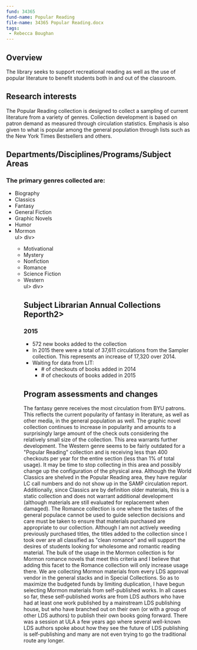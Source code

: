 ```yaml
---
fund: 34365
fund-name: Popular Reading
file-name: 34365 Popular Reading.docx
tags:
 - Rebecca Boughan
---
```


## Overview

The library seeks to support recreational reading as well as the use of popular literature to benefit students both in and out of the classroom.

## Research interests

The Popular Reading collection is designed to collect a sampling of current literature from a variety of genres.  Collection development is based on patron demand as measured through circulation statistics. Emphasis is also given to what is popular among the general population through lists such as the New York Times Bestsellers and others.

## Departments/<wbr>Disciplines/<wbr>Programs/<wbr>Subject Areas

### The primary genres collected are:

<div class="col">
  <ul>
    <li>Biography</li>
    <li>Classics</li>
    <li>Fantasy</li>
    <li>General Fiction</li>
    <li>Graphic Novels</li>
    <li>Humor</li>
    <li>Mormon</li>
  </<wbr>ul>
</<wbr>div>

<div class="col">
  <ul>
    <li>Motivational</li>
    <li>Mystery</li>
    <li>Nonfiction</li>
    <li>Romance</li>
    <li>Science Fiction</li>
    <li>Western</li>
  </<wbr>ul>
</<wbr>div>

<span style="clear:both;"></span>

<h2 style="clear:both">Subject Librarian Annual Collections Report</<wbr>h2>

### 2015

- 572 new books added to the collection
- In 2015 there were a total of 37,611 circulations from the Sampler collection. This represents an increase of 17,320 over 2014.
- Waiting for data from LIT:
    - \# of checkouts of books added in 2014
    - \# of checkouts of books added in 2015

## Program assessments and changes

The fantasy genre receives the most circulation from BYU patrons. This reflects the current popularity of fantasy in literature, as well as other media, in the general population as well. The graphic novel collection continues to increase in popularity and amounts to a surprisingly large amount of the check outs considering the relatively small size of the collection. This area warrants further development. The Western genre seems to be fairly outdated for a "Popular Reading" collection and is receiving less than 400 checkouts per year for the entire section (less than 1% of total usage). It may be time to stop collecting in this area and possibly change up the configuration of the physical area. Although the World Classics are shelved in the Popular Reading area, they have regular LC call numbers and do not show up in the SAMP circulation report. Additionally, since Classics are by definition older materials, this is a static collection and does not warrant additional development (although materials are still evaluated for replacement when damaged). The Romance collection is one where the tastes of the general populace cannot be used to guide selection decisions and care must be taken to ensure that materials purchased are appropriate to our collection. Although I am not actively weeding previously purchased titles, the titles added to the collection since I took over are all classified as "clean romance" and will support the desires of students looking for wholesome and romantic reading material. The bulk of the usage in the Mormon collection is for Mormon romance novels that meet this criteria and I believe that adding this facet to the Romance collection will only increase usage there. We are collecting Mormon materials from every LDS approval vendor in the general stacks and in Special Collections. So as to maximize the budgeted funds by limiting duplication, I have begun selecting Mormon materials from self-published works. In all cases so far, these self-published works are from LDS authors who have had at least one work published by a mainstream LDS publishing house, but who have branched out on their own (or with a group of other LDS authors) to publish their own books going forward. There was a session at ULA a few years ago where several well-known LDS authors spoke about how they see the future of LDS publishing is self-publishing and many are not even trying to go the traditional route any longer.

